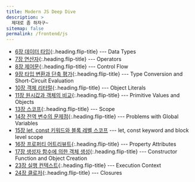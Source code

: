 ```yaml
---
title: Modern JS Deep Dive
description: >
  제대로 좀 하자구~
sitemap: false
permalink: /frontend/js
---
```


- [6장 데이터 타입]{:.heading.flip-title} --- Data Types
- [7장 연산자]{:.heading.flip-title} --- Operators
- [8장 제어문]{:.heading.flip-title} --- Control Flow
- [9장 타입 변환과 단축 평가]{:.heading.flip-title} --- Type Conversion and Short-Circuit Evaluation
- [10장 객체 리터럴]{:.heading.flip-title} --- Object Literals
- [11장 원시값과 객체의 비교]{:.heading.flip-title} --- Primitive Values and Objects
- [13장 스코프]{:.heading.flip-title} --- Scope
- [14장 전역 변수의 문제점]{:.heading.flip-title} --- Problems with Global Variables
- [15장 let, const 키워드와 블록 레벨 스코프] --- let, const keyword and block level scope
- [16장 프로퍼티 어트리뷰트]{:.heading.flip-title} --- Property Attributes
- [17장 생성자 함수에 의한 객체 생성]{:.heading.flip-title} --- Constructor Function and Object Creation
- [23장 실행 컨텍스트]{:.heading.flip-title} --- Execution Context
- [24장 클로저]{:.heading.flip-title} --- Closures

[6장 데이터 타입]: ./_posts/2025-02-09-js6.md
[7장 연산자]: ./_posts/2025-02-10-js7.md
[8장 제어문]: ./_posts/2025-02-14-js8.md
[9장 타입 변환과 단축 평가]: ./_posts/2025-02-15-js9.md
[10장 객체 리터럴]: ./_posts/2024-07-29-js10.md
[11장 원시값과 객체의 비교]: ./_posts/2024-07-30-js11.md
[13장 스코프]: ./_posts/2024-08-01-js13.md
[14장 전역 변수의 문제점]: ./_posts/2024-08-06-js14.md
[15장 let, const 키워드와 블록 레벨 스코프]: ./_posts/2024-08-07-js15.md
[23장 실행 컨텍스트]: ./_posts/2024-08-15-js23.md
[24장 클로저]: ./_posts/2024-08-20-js24.md
[16장 프로퍼티 어트리뷰트]: ./_posts/2025-02-28-js16.md
[17장 생성자 함수에 의한 객체 생성]: ./_posts/2025-03-01-js17.md

